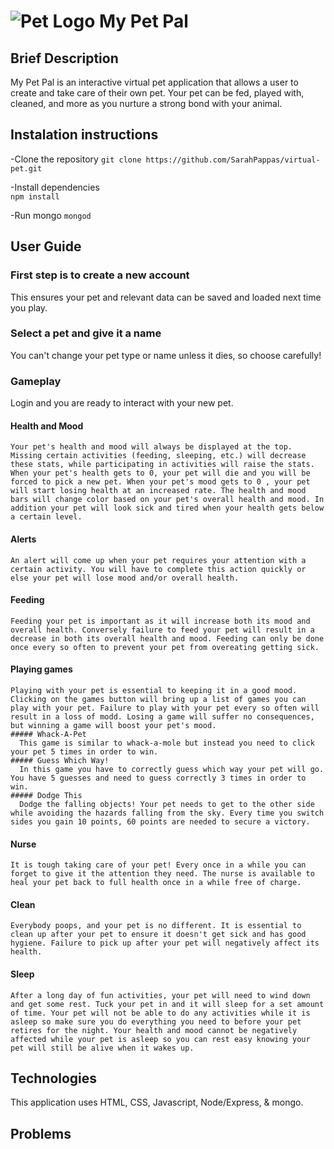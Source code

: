 # ![Pet Logo](/img/pickpet1.png) My Pet Pal

## Brief Description

My Pet Pal is an interactive virtual pet application that allows a user to create and take care of their own pet. Your pet can be fed, played with, cleaned, and more as you nurture a strong bond with your animal. 

## Instalation instructions

-Clone the repository 
  `git clone https://github.com/SarahPappas/virtual-pet.git`

-Install dependencies   
  `npm install`

-Run mongo
  `mongod`

## User Guide 

### First step is to create a new account 
  This ensures your pet and relevant data can be saved and loaded next time you play.
### Select a pet and give it a name
  You can't change your pet type or name unless it dies, so choose carefully!
### Gameplay
  Login and you are ready to interact with your new pet.
  #### Health and Mood
    Your pet's health and mood will always be displayed at the top. Missing certain activities (feeding, sleeping, etc.) will decrease these stats, while participating in activities will raise the stats. When your pet's health gets to 0, your pet will die and you will be forced to pick a new pet. When your pet's mood gets to 0 , your pet will start losing health at an increased rate. The health and mood bars will change color based on your pet's overall health and mood. In addition your pet will look sick and tired when your health gets below a certain level.
  #### Alerts
    An alert will come up when your pet requires your attention with a certain activity. You will have to complete this action quickly or else your pet will lose mood and/or overall health.  
  #### Feeding
    Feeding your pet is important as it will increase both its mood and overall health. Conversely failure to feed your pet will result in a decrease in both its overall health and mood. Feeding can only be done once every so often to prevent your pet from overeating getting sick. 
  #### Playing games
    Playing with your pet is essential to keeping it in a good mood. Clicking on the games button will bring up a list of games you can play with your pet. Failure to play with your pet every so often will result in a loss of modd. Losing a game will suffer no consequences, but winning a game will boost your pet's mood.
    ##### Whack-A-Pet
      This game is similar to whack-a-mole but instead you need to click your pet 5 times in order to win.
    ##### Guess Which Way!
      In this game you have to correctly guess which way your pet will go. You have 5 guesses and need to guess correctly 3 times in order to win.
    ##### Dodge This
      Dodge the falling objects! Your pet needs to get to the other side while avoiding the hazards falling from the sky. Every time you switch sides you gain 10 points, 60 points are needed to secure a victory.
  #### Nurse
    It is tough taking care of your pet! Every once in a while you can forget to give it the attention they need. The nurse is available to heal your pet back to full health once in a while free of charge.
  #### Clean
    Everybody poops, and your pet is no different. It is essential to clean up after your pet to ensure it doesn't get sick and has good hygiene. Failure to pick up after your pet will negatively affect its health. 
  #### Sleep
    After a long day of fun activities, your pet will need to wind down and get some rest. Tuck your pet in and it will sleep for a set amount of time. Your pet will not be able to do any activities while it is asleep so make sure you do everything you need to before your pet retires for the night. Your health and mood cannot be negatively affected while your pet is asleep so you can rest easy knowing your pet will still be alive when it wakes up. 

## Technologies

This application uses HTML, CSS, Javascript, Node/Express, & mongo. 

## Problems